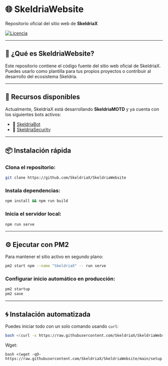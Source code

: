 # 🌐 SkeldriaWebsite  
Repositorio oficial del sitio web de **SkeldriaX**

[![Licencia](https://img.shields.io/github/license/SkeldriaX/SkeldriaWebsite)](https://github.com/SkeldriaX/SkeldriaWebsite/blob/main/LICENSE)

---

## 🚀 ¿Qué es SkeldriaWebsite?

Este repositorio contiene el código fuente del sitio web oficial de SkeldriaX. Puedes usarlo como plantilla para tus propios proyectos o contribuir al desarrollo del ecosistema Skeldria.

---

## 🧰 Recursos disponibles

Actualmente, SkeldriaX está desarrollando **SkeldriaMOTD** y ya cuenta con los siguientes bots activos:

- 🤖 [SkeldriaBot](https://github.com/SkeldriaX/SkeldriaBot)  
- 🔐 [SkeldriaSecurity](https://github.com/SkeldriaX/SkeldriaSecurity)

---

## 📦 Instalación rápida

### Clona el repositorio:
```bash
git clone https://github.com/SkeldriaX/SkeldriaWebsite
```

### Instala dependencias:
```bash
npm install && npm run build
```

### Inicia el servidor local:
```bash
npm run serve
```

---

## ⚙️ Ejecutar con PM2

Para mantener el sitio activo en segundo plano:

```bash
pm2 start npm --name "SkeldriaX" -- run serve
```

### Configurar inicio automático en producción:
```bash
pm2 startup
pm2 save
```

---

## 🌀 Instalación automatizada

Puedes iniciar todo con un solo comando usando `curl`:

```bash
bash <(curl -s https://raw.githubusercontent.com/SkeldriaX/SkeldriaWebsite/main/setup.sh)
```


Wget:
```
bash <(wget -qO- https://raw.githubusercontent.com/SkeldriaX/SkeldriaWebsite/main/setup.sh)

```
